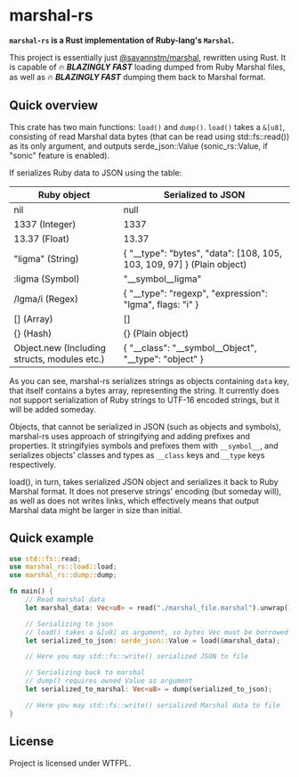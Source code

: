 # marshal-rs

**`marshal-rs` is a Rust implementation of Ruby-lang's `Marshal`.**

This project is essentially just [@savannstm/marshal](https://github.com/savannstm/marshal), rewritten using Rust.
It is capable of :fire: **_BLAZINGLY FAST_** loading dumped from Ruby Marshal files, as well as :fire: **_BLAZINGLY FAST_** dumping them back to Marshal format.

## Quick overview

This crate has two main functions: `load()` and `dump()`.
`load()` takes a `&[u8]`, consisting of read Marshal data bytes (that can be read using std::fs::read()) as its only argument, and outputs serde_json::Value (sonic_rs::Value, if "sonic" feature is enabled).

If serializes Ruby data to JSON using the table:

| Ruby object                                  | Serialized to JSON                                                       |
| -------------------------------------------- | ------------------------------------------------------------------------ |
| nil                                          | null                                                                     |
| 1337 (Integer)                               | 1337                                                                     |
| 13.37 (Float)                                | 13.37                                                                    |
| "ligma" (String)                             | { "\_\_type": "bytes", "data": [108, 105, 103, 109, 97] } (Plain object) |
| :ligma (Symbol)                              | "\_\_symbol\_\_ligma"                                                    |
| /lgma/i (Regex)                              | { "\_\_type": "regexp", "expression": "lgma", flags: "i" }               |
| [] (Array)                                   | []                                                                       |
| {} (Hash)                                    | {} (Plain object)                                                        |
| Object.new (Including structs, modules etc.) | { "\_\_class": "\_\_symbol\_\_Object", "\_\_type": "object" }            |

As you can see, marshal-rs serializes strings as objects containing `data` key, that itself contains a bytes array, representing the string. It currently does not support serialization of Ruby strings to UTF-16 encoded strings, but it will be added someday.

Objects, that cannot be serialized in JSON (such as objects and symbols), marshal-rs uses approach of stringifying and adding prefixes and properties. It stringifyies symbols and prefixes them with `__symbol__`, and serializes objects' classes and types as `__class` keys and `__type` keys respectively.

load(), in turn, takes serialized JSON object and serializes it back to Ruby Marshal format. It does not preserve strings' encoding (but someday will), as well as does not writes links, which effectively means that output Marshal data might be larger in size than initial.

## Quick example

```rust
use std::fs::read;
use marshal_rs::load::load;
use marshal_rs::dump::dump;

fn main() {
    // Read marshal data
    let marshal_data: Vec<u8> = read("./marshal_file.marshal").unwrap();

    // Serializing to json
    // load() takes a &[u8] as argument, so bytes Vec must be borrowed
    let serialized_to_json: serde_json::Value = load(&marshal_data);

    // Here you may std::fs::write() serialized JSON to file

    // Serializing back to marshal
    // dump() requires owned Value as argument
    let serialized_to_marshal: Vec<u8> = dump(serialized_to_json);

    // Here you may std::fs::write() serialized Marshal data to file
}
```

## License

Project is licensed under WTFPL.
